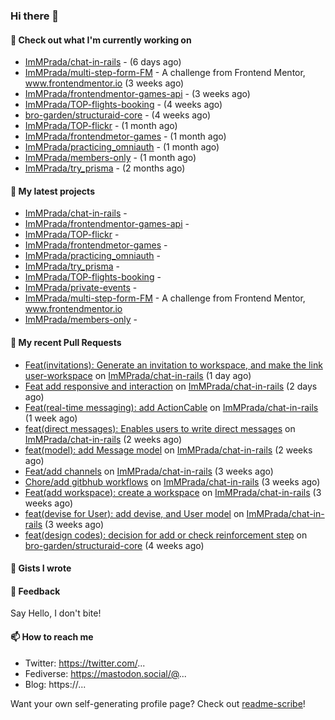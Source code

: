 ### Hi there 👋

#### 👷 Check out what I'm currently working on

- [ImMPrada/chat-in-rails](https://github.com/ImMPrada/chat-in-rails) -  (6 days ago)
- [ImMPrada/multi-step-form-FM](https://github.com/ImMPrada/multi-step-form-FM) - A challenge from Frontend Mentor, www.frontendmentor.io (3 weeks ago)
- [ImMPrada/frontendmentor-games-api](https://github.com/ImMPrada/frontendmentor-games-api) -  (3 weeks ago)
- [ImMPrada/TOP-flights-booking](https://github.com/ImMPrada/TOP-flights-booking) -  (4 weeks ago)
- [bro-garden/structuraid-core](https://github.com/bro-garden/structuraid-core) -  (4 weeks ago)
- [ImMPrada/TOP-flickr](https://github.com/ImMPrada/TOP-flickr) -  (1 month ago)
- [ImMPrada/frontendmetor-games](https://github.com/ImMPrada/frontendmetor-games) -  (1 month ago)
- [ImMPrada/practicing_omniauth](https://github.com/ImMPrada/practicing_omniauth) -  (1 month ago)
- [ImMPrada/members-only](https://github.com/ImMPrada/members-only) -  (1 month ago)
- [ImMPrada/try_prisma](https://github.com/ImMPrada/try_prisma) -  (2 months ago)

#### 🌱 My latest projects

- [ImMPrada/chat-in-rails](https://github.com/ImMPrada/chat-in-rails) - 
- [ImMPrada/frontendmentor-games-api](https://github.com/ImMPrada/frontendmentor-games-api) - 
- [ImMPrada/TOP-flickr](https://github.com/ImMPrada/TOP-flickr) - 
- [ImMPrada/frontendmetor-games](https://github.com/ImMPrada/frontendmetor-games) - 
- [ImMPrada/practicing_omniauth](https://github.com/ImMPrada/practicing_omniauth) - 
- [ImMPrada/try_prisma](https://github.com/ImMPrada/try_prisma) - 
- [ImMPrada/TOP-flights-booking](https://github.com/ImMPrada/TOP-flights-booking) - 
- [ImMPrada/private-events](https://github.com/ImMPrada/private-events) - 
- [ImMPrada/multi-step-form-FM](https://github.com/ImMPrada/multi-step-form-FM) - A challenge from Frontend Mentor, www.frontendmentor.io
- [ImMPrada/members-only](https://github.com/ImMPrada/members-only) - 

#### 🔨 My recent Pull Requests

- [Feat(invitations): Generate an invitation to workspace, and make the link user-workspace](https://github.com/ImMPrada/chat-in-rails/pull/9) on [ImMPrada/chat-in-rails](https://github.com/ImMPrada/chat-in-rails) (1 day ago)
- [Feat add responsive and interaction](https://github.com/ImMPrada/chat-in-rails/pull/8) on [ImMPrada/chat-in-rails](https://github.com/ImMPrada/chat-in-rails) (2 days ago)
- [Feat(real-time messaging): add ActionCable](https://github.com/ImMPrada/chat-in-rails/pull/7) on [ImMPrada/chat-in-rails](https://github.com/ImMPrada/chat-in-rails) (1 week ago)
- [feat(direct messages): Enables users to write direct messages](https://github.com/ImMPrada/chat-in-rails/pull/6) on [ImMPrada/chat-in-rails](https://github.com/ImMPrada/chat-in-rails) (2 weeks ago)
- [feat(model): add Message model](https://github.com/ImMPrada/chat-in-rails/pull/5) on [ImMPrada/chat-in-rails](https://github.com/ImMPrada/chat-in-rails) (2 weeks ago)
- [Feat/add channels](https://github.com/ImMPrada/chat-in-rails/pull/4) on [ImMPrada/chat-in-rails](https://github.com/ImMPrada/chat-in-rails) (3 weeks ago)
- [Chore/add gitbhub workflows](https://github.com/ImMPrada/chat-in-rails/pull/3) on [ImMPrada/chat-in-rails](https://github.com/ImMPrada/chat-in-rails) (3 weeks ago)
- [Feat(add workspace): create a workspace](https://github.com/ImMPrada/chat-in-rails/pull/2) on [ImMPrada/chat-in-rails](https://github.com/ImMPrada/chat-in-rails) (3 weeks ago)
- [feat(devise for User): add devise, and User model](https://github.com/ImMPrada/chat-in-rails/pull/1) on [ImMPrada/chat-in-rails](https://github.com/ImMPrada/chat-in-rails) (3 weeks ago)
- [feat(design codes): decision for add or check reinforcement step](https://github.com/bro-garden/structuraid-core/pull/98) on [bro-garden/structuraid-core](https://github.com/bro-garden/structuraid-core) (4 weeks ago)

#### 📓 Gists I wrote



#### 💬 Feedback

Say Hello, I don't bite!

#### 📫 How to reach me

- Twitter: https://twitter.com/...
- Fediverse: https://mastodon.social/@...
- Blog: https://...

Want your own self-generating profile page? Check out [readme-scribe](https://github.com/muesli/readme-scribe)!
